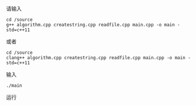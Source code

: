 请输入
```
cd /source
g++ algorithm.cpp createstring.cpp readfile.cpp main.cpp -o main -std=c++11
```
或者
```
cd /source
clang++ algorithm.cpp createstring.cpp readfile.cpp main.cpp -o main -std=c++11
```
输入
```
./main
```
运行